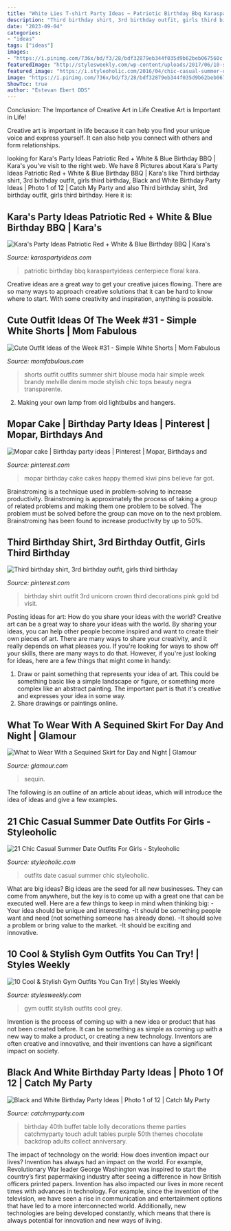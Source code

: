 ```yaml
---
title: "White Lies T-shirt Party Ideas ~ Patriotic Birthday Bbq Karaspartyideas Centerpiece Floral Kara"
description: "Third birthday shirt, 3rd birthday outfit, girls third birthday"
date: "2023-09-04"
categories:
- "ideas"
tags: ["ideas"]
images:
- "https://i.pinimg.com/736x/bd/f3/28/bdf32879eb344f035d9b62beb067560c.jpg"
featuredImage: "http://stylesweekly.com/wp-content/uploads/2017/06/10-stylish-gym-outfit-ideas-6.jpg"
featured_image: "https://i.styleoholic.com/2016/04/chic-casual-summer-date-outfits-for-girls-9.jpg"
image: "https://i.pinimg.com/736x/bd/f3/28/bdf32879eb344f035d9b62beb067560c.jpg"
ShowToc: true
author: "Estevan Ebert DDS"
---
```



Conclusion: The Importance of Creative Art in Life
Creative Art is Important in Life!

Creative art is important in life because it can help you find your unique voice and express yourself. It can also help you connect with others and form relationships.

	

		
looking for Kara&#039;s Party Ideas Patriotic Red + White &amp; Blue Birthday BBQ | Kara&#039;s you've visit to the right web. We have 8 Pictures about Kara&#039;s Party Ideas Patriotic Red + White &amp; Blue Birthday BBQ | Kara&#039;s like Third birthday shirt, 3rd birthday outfit, girls third birthday, Black and White Birthday Party Ideas | Photo 1 of 12 | Catch My Party and also Third birthday shirt, 3rd birthday outfit, girls third birthday. Here it is:
		
    
## Kara&#039;s Party Ideas Patriotic Red + White &amp; Blue Birthday BBQ | Kara&#039;s

<img loading=lazy src="http://karaspartyideas.com/wp-content/uploads/2016/07/Patriotic-Red-White-Blue-Birthday-BBQ-via-Karas-Party-Ideas-KarasPartyIdeas.com20.jpeg" onerror="this.onerror=null;this.src='https://tse3.mm.bing.net/th?id=OIP.UzPgSE5rm_YsVqZf-X0y_AHaLH&amp;pid=15.1';" alt="Kara&#039;s Party Ideas Patriotic Red + White &amp; Blue Birthday BBQ | Kara&#039;s">

_Source: karaspartyideas.com_

>patriotic birthday bbq karaspartyideas centerpiece floral kara. 

	

Creative ideas are a great way to get your creative juices flowing. There are so many ways to approach creative solutions that it can be hard to know where to start. With some creativity and inspiration, anything is possible.

    
## Cute Outfit Ideas Of The Week #31 - Simple White Shorts | Mom Fabulous

<img loading=lazy src="https://momfabulous.com/wp-content/uploads/2014/04/Cute-Outfit-Ideas-with-white-shorts-05.jpg" onerror="this.onerror=null;this.src='https://tse2.mm.bing.net/th?id=OIP.BaJTpKaXRlI2P7XzR0mE2gHaLH&amp;pid=15.1';" alt="Cute Outfit Ideas of the Week #31 - Simple White Shorts | Mom Fabulous">

_Source: momfabulous.com_

>shorts outfit outfits summer shirt blouse moda hair simple week brandy melville denim mode stylish chic tops beauty negra transparente. 

	

2. Making your own lamp from old lightbulbs and hangers.

    
## Mopar Cake | Birthday Party Ideas | Pinterest | Mopar, Birthdays And

<img loading=lazy src="https://s-media-cache-ak0.pinimg.com/736x/f2/f9/02/f2f902d259993399e83bb06449191ccc.jpg" onerror="this.onerror=null;this.src='https://tse4.mm.bing.net/th?id=OIP.MFFgGYJyYOPe--Dn2qkSPwHaFi&amp;pid=15.1';" alt="Mopar cake | Birthday party ideas | Pinterest | Mopar, Birthdays and">

_Source: pinterest.com_

>mopar birthday cake cakes happy themed kiwi pins believe far got. 

	

Brainstroming is a technique used in problem-solving to increase productivity. Brainstroming is approximately the process of taking a group of related problems and making them one problem to be solved. The problem must be solved before the group can move on to the next problem. Brainstroming has been found to increase productivity by up to 50%.

    
## Third Birthday Shirt, 3rd Birthday Outfit, Girls Third Birthday

<img loading=lazy src="https://i.pinimg.com/736x/bd/f3/28/bdf32879eb344f035d9b62beb067560c.jpg" onerror="this.onerror=null;this.src='https://tse1.mm.bing.net/th?id=OIP.L6sx4LBa376aYhsdr1cZZwHaJ4&amp;pid=15.1';" alt="Third birthday shirt, 3rd birthday outfit, girls third birthday">

_Source: pinterest.com_

>birthday shirt outfit 3rd unicorn crown third decorations pink gold bd visit. 

	

Posting ideas for art: How do you share your ideas with the world?
Creative art can be a great way to share your ideas with the world. By sharing your ideas, you can help other people become inspired and want to create their own pieces of art. There are many ways to share your creativity, and it really depends on what pleases you. If you're looking for ways to show off your skills, there are many ways to do that. However, if you're just looking for ideas, here are a few things that might come in handy: 
1) Draw or paint something that represents your idea of art. This could be something basic like a simple landscape or figure, or something more complex like an abstract painting. The important part is that it's creative and expresses your idea in some way. 
2) Share drawings or paintings online.

    
## What To Wear With A Sequined Skirt For Day And Night | Glamour

<img loading=lazy src="https://media.glamour.com/photos/56964d5793ef4b0952105429/master/w_1280%2Cc_limit/fashion-2015-12-sequin-skirt-outfit-ideas-lacey-perspective-main.jpg" onerror="this.onerror=null;this.src='https://tse1.mm.bing.net/th?id=OIP.-yqjqStDFnE1M3rpzinNMgHaLH&amp;pid=15.1';" alt="What to Wear With a Sequined Skirt for Day and Night | Glamour">

_Source: glamour.com_

>sequin. 

	

The following is an outline of an article about ideas, which will introduce the idea of ideas and give a few examples.

    
## 21 Chic Casual Summer Date Outfits For Girls - Styleoholic

<img loading=lazy src="https://i.styleoholic.com/2016/04/chic-casual-summer-date-outfits-for-girls-9.jpg" onerror="this.onerror=null;this.src='https://tse3.mm.bing.net/th?id=OIP.6QB3Hy81P1paCOfJyXW6JwHaLH&amp;pid=15.1';" alt="21 Chic Casual Summer Date Outfits For Girls - Styleoholic">

_Source: styleoholic.com_

>outfits date casual summer chic styleoholic. 

	

What are big ideas?
Big ideas are the seed for all new businesses. They can come from anywhere, but the key is to come up with a great one that can be executed well. Here are a few things to keep in mind when thinking big: 
-Your idea should be unique and interesting. 
-It should be something people want and need (not something someone has already done). 
-It should solve a problem or bring value to the market. 
-It should be exciting and innovative.

    
## 10 Cool &amp; Stylish Gym Outfits You Can Try! | Styles Weekly

<img loading=lazy src="http://stylesweekly.com/wp-content/uploads/2017/06/10-stylish-gym-outfit-ideas-6.jpg" onerror="this.onerror=null;this.src='https://tse2.mm.bing.net/th?id=OIP.zy5VEcG8coke8kukLG_VGgHaKf&amp;pid=15.1';" alt="10 Cool &amp; Stylish Gym Outfits You Can Try! | Styles Weekly">

_Source: stylesweekly.com_

>gym outfit stylish outfits cool grey. 

	

Invention is the process of coming up with a new idea or product that has not been created before. It can be something as simple as coming up with a new way to make a product, or creating a new technology. Inventors are often creative and innovative, and their inventions can have a significant impact on society.

    
## Black And White Birthday Party Ideas | Photo 1 Of 12 | Catch My Party

<img loading=lazy src="https://photos-cdn.catchmyparty.com/PL/photos/0135/3622/black_and_white_40th_3.jpg" onerror="this.onerror=null;this.src='https://tse2.mm.bing.net/th?id=OIP.Ls-Gqgm-pssAe0jpZU54dQHaJ4&amp;pid=15.1';" alt="Black and White Birthday Party Ideas | Photo 1 of 12 | Catch My Party">

_Source: catchmyparty.com_

>birthday 40th buffet table lolly decorations theme parties catchmyparty touch adult tables purple 50th themes chocolate backdrop adults collect anniversary. 

	

The impact of technology on the world: How does invention impact our lives?
Invention has always had an impact on the world. For example, Revolutionary War leader George Washington was inspired to start the country’s first papermaking industry after seeing a difference in how British officers printed papers. Invention has also impacted our lives in more recent times with advances in technology. For example, since the invention of the television, we have seen a rise in communication and entertainment options that have led to a more interconnected world. Additionally, new technologies are being developed constantly, which means that there is always potential for innovation and new ways of living.

